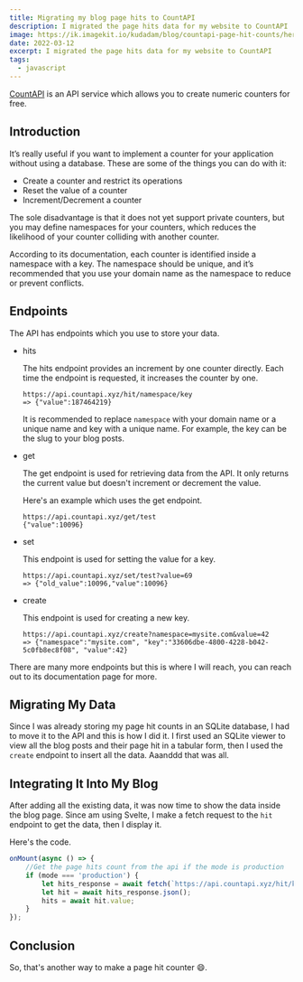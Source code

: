 ```yaml
---
title: Migrating my blog page hits to CountAPI
description: I migrated the page hits data for my website to CountAPI
image: https://ik.imagekit.io/kudadam/blog/countapi-page-hit-counts/hero?updatedAt=1682204823721
date: 2022-03-12
excerpt: I migrated the page hits data for my website to CountAPI
tags:
  - javascript
---
```


[CountAPI](https://countapi.xyz/) is an API service which allows you to create numeric counters for free.

## Introduction

It’s really useful if you want to implement a counter for your application without using a database. These are some of the things you can do with it:

- Create a counter and restrict its operations
- Reset the value of a counter
- Increment/Decrement a counter

The sole disadvantage is that it does not yet support private counters, but you may define namespaces for your counters, which reduces the likelihood of your counter colliding with another counter.

According to its documentation, each counter is identified inside a namespace with a key. The namespace should be unique, and it’s recommended that you use your domain name as the namespace to reduce or prevent conflicts.

## Endpoints

The API has endpoints which you use to store your data.

- hits

  The hits endpoint provides an increment by one counter directly. Each time the endpoint is requested, it increases the counter by one.

  ```
  https://api.countapi.xyz/hit/namespace/key
  => {"value":187464219}
  ```

  It is recommended to replace `namespace` with your domain name or a unique name and key with a unique name. For example, the key can be the slug to your blog posts.

- get

  The get endpoint is used for retrieving data from the API. It only returns the current value but doesn't increment or decrement the value.

  Here's an example which uses the get endpoint.

  ```
  https://api.countapi.xyz/get/test
  {"value":10096}
  ```

- set

  This endpoint is used for setting the value for a key.

  ```
  https://api.countapi.xyz/set/test?value=69
  => {"old_value":10096,"value":10096}
  ```

- create

  This endpoint is used for creating a new key.

  ```
  https://api.countapi.xyz/create?namespace=mysite.com&value=42
  => {"namespace":"mysite.com", "key":"33606dbe-4800-4228-b042-5c0fb8ec8f08", "value":42}
  ```

There are many more endpoints but this is where I will reach, you can reach out to its documentation page for more.

## Migrating My Data

Since I was already storing my page hit counts in an SQLite database, I had to move it to the API and this is how I did it. I first used an SQLite viewer to view all the blog posts and their page hit in a tabular form, then I used the `create` endpoint to insert all the data. Aaanddd that was all.

## Integrating It Into My Blog

After adding all the existing data, it was now time to show the data inside the blog page. Since am using Svelte, I make a fetch request to the `hit` endpoint to get the data, then I display it.

Here's the code.

```javascript {filepath=src/routes/blog/[slug]/+page.svelte filename=+page.svelte}
onMount(async () => {
	//Get the page hits count from the api if the mode is production
	if (mode === 'production') {
		let hits_response = await fetch(`https://api.countapi.xyz/hit/kudadam.com/${metadata.slug}`);
		let hit = await hits_response.json();
		hits = await hit.value;
	}
});
```

## Conclusion

So, that's another way to make a page hit counter :smile:.